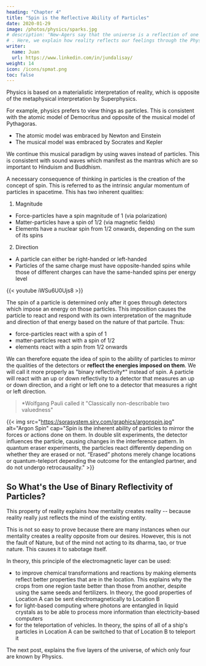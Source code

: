 ```yaml
---
heading: "Chapter 4"
title: "Spin is the Reflective Ability of Particles"
date: 2020-01-29
image: /photos/physics/sparks.jpg
# description: "New-Agers say that the universe is a reflection of one's own consicousness. This is half-true, because it is really based on one's feelings and volition"
# . Here, we explain how reality reflects our feelings through the Physics concept of particle-spin
writer:
  name: Juan
  url: https://www.linkedin.com/in/jundalisay/
weight: 14
icon: /icons/spmat.png
toc: false
---
```



Physics is based on a materialistic interpretation of reality, which is opposite of the metaphysical interpretation by Superphysics. 

For example, physics prefers to view things as particles. This is consistent with the atomic model of Democritus and opposite of the musical model of Pythagoras. 
- The atomic model was embraced by Newton and Einstein
- The musical model was embraced by Socrates and Kepler

We continue this musical paradigm by using waves instead of particles. This is consistent with sound waves which manifest as the mantras which are so important to Hinduism and Buddhism.  

A necessary consequence of thinking in particles is the creation of the concept of spin. This is referred to as the intrinsic angular momentum of particles in spacetime. This has two inherent qualities:

1. Magnitude

- Force-particles have a spin magnitude of 1 (via polarization)
- Matter-particles have a spin of 1/2 (via magnetic fields)
- Elements have a nuclear spin from 1/2 onwards, depending on the sum of its spins

2. Direction

- A particle can either be right-handed or left-handed
- Particles of the same charge must have opposite-handed spins while those of different charges can have the same-handed spins per energy level



{{< youtube iWSu6U0Ujs8 >}}


The spin of a particle is determined only after it goes through detectors which impose an energy on those particles. This imposition causes the particle to react and respond with its own interpretation of the magnitude and direction of that energy based on the nature of that partcile. Thus:
- force-particles react with a spin of 1
- matter-particles react with a spin of 1/2
- elements react with a spin from 1/2 onwards

We can therefore equate the idea of spin to the ability of particles to mirror the qualities of the detectors or **reflect the energies imposed on them**. We will call it more properly as "binary reflectivity*" instead of spin. A particle will react with an up or down reflectivity to a detector that measures an up or down direction, and a right or left one to a detector that measures a right or left direction.

> *Wolfgang Pauli called it "Classically non-describable two valuedness"



{{< img src="https://sorasystem.sirv.com/graphics/argonspin.jpg" alt="Argon Spin" cap="Spin is the inherent ability of particles to mirror the forces or actions done on them. In double slit experiments, the detector influences the particle, causing changes in the interference pattern. In quantum eraser experiments, the particles react differently depending on whether they are erased or not. “Erased” photons merely change locations or quantum-teleport depending the outcome for the entangled partner, and do not undergo retrocausality." >}}


## So What's the Use of Binary Reflectivity of Particles?

This property of reality explains how mentality creates reality -- because reality really just reflects the mind of the existing entity. 

This is not so easy to prove because there are many instances when our mentality creates a reality opposite from our desires. However, this is not the fault of Nature, but of the mind not acting to its dharma, tao, or true nature. This causes it to sabotage itself. 

In theory, this principle of the electromagnetic layer can be used:

- to improve chemical transformations and reactions by making elements reflect better properties that are in the location. This explains why the crops from one region taste better than those from another, despite using the same seeds and fertilizers. In theory, the good properties of Location A can be sent electromagnetically to Location B
- for light-based computing where photons are entangled in liquid crystals as to be able to process more information than electricity-based computers
- for the teleportation of vehicles. In theory, the spins of all of a ship's particles in Location A can be switched to that of Location B to teleport it 

<!-- Entangled particles change their spin instantly to match the detector or the observer, "collapsing" into reality. It also gives an illusion of  retrocausality, when in fact it just shows non-locality. This non-locality is then the foundation of teleportation. -->


<!-- We convert these into waves:

1. Frequency

Instead of magnitude, we use wave frequency so that:

- Force-waves have a frequency of 1 (via polarization)
- Matter-waves have a frequency of 1/2 (via magnetic fields)
- Element-waves have a nuclear frequency from 1/2 onwards, depending on the sum of its frequency

2. Directional Purpose as unifying or divisive

- A wave can either be unifying (positive) or divisive (negative)
- Waves of the same direction (unifying and unifying) must have opposite frequencies.
  - An example is a classical music being made up of different instruments. 
  - Another example is a family made up of husband and wife. 
- Waves of different directions (unifying and dividing) can have the same frequency per energy level. 
  - An example is a classical guitar and an electric guitar. 
  - Another example is a husband Mr. Smith and another husband Mr. Jones. 
 -->
<!-- Quantum "Spin" is the Inherent Ability of the Particle to Mirror the Quality of the Detector -->

The next post, explains the five layers of the universe, of which only four are known by Physics.
